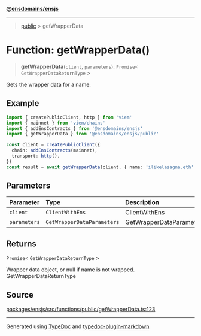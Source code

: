 [**@ensdomains/ensjs**](../README.md)

---

> [public](README.md) > getWrapperData

# Function: getWrapperData()

> **getWrapperData**(`client`, `parameters`): `Promise`\< `GetWrapperDataReturnType` \>

Gets the wrapper data for a name.

## Example

```ts
import { createPublicClient, http } from 'viem'
import { mainnet } from 'viem/chains'
import { addEnsContracts } from '@ensdomains/ensjs'
import { getWrapperData } from '@ensdomains/ensjs/public'

const client = createPublicClient({
  chain: addEnsContracts(mainnet),
  transport: http(),
})
const result = await getWrapperData(client, { name: 'ilikelasagna.eth' })
```

## Parameters

| Parameter    | Type                       | Description              |
| :----------- | :------------------------- | :----------------------- |
| `client`     | `ClientWithEns`            | ClientWithEns            |
| `parameters` | `GetWrapperDataParameters` | GetWrapperDataParameters |

## Returns

`Promise`\< `GetWrapperDataReturnType` \>

Wrapper data object, or null if name is not wrapped. GetWrapperDataReturnType

## Source

[packages/ensjs/src/functions/public/getWrapperData.ts:123](https://github.com/ensdomains/ensjs-v3/blob/1b90b888/packages/ensjs/src/functions/public/getWrapperData.ts#L123)

---

Generated using [TypeDoc](https://typedoc.org/) and [typedoc-plugin-markdown](https://www.npmjs.com/package/typedoc-plugin-markdown)
